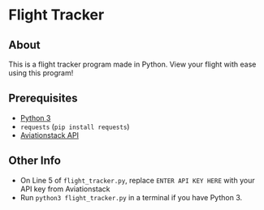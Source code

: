 # Flight Tracker

## About

This is a flight tracker program made in Python. View your flight with ease using this program!

## Prerequisites

- [Python 3](https://www.python.org/downloads/)
- `requests` (`pip install requests`)
- [Aviationstack API](https://aviationstack.com/dashboard)

## Other Info

- On Line 5 of `flight_tracker.py`, replace `ENTER API KEY HERE` with your API key from Aviationstack
- Run `python3 flight_tracker.py` in a terminal if you have Python 3.
